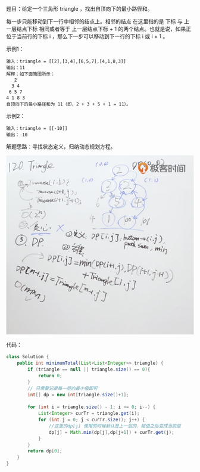 题目：给定一个三角形 triangle ，找出自顶向下的最小路径和。

每一步只能移动到下一行中相邻的结点上。相邻的结点 在这里指的是 下标 与 上一层结点下标 相同或者等于 上一层结点下标 + 1 的两个结点。也就是说，如果正位于当前行的下标 i ，那么下一步可以移动到下一行的下标 i 或 i + 1 。

示例1：

```shell
输入：triangle = [[2],[3,4],[6,5,7],[4,1,8,3]]
输出：11
解释：如下面简图所示：
   2
  3 4
 6 5 7
4 1 8 3
自顶向下的最小路径和为 11（即，2 + 3 + 5 + 1 = 11）。
```

示例2：

```shell
输入：triangle = [[-10]]
输出：-10
```

解题思路：寻找状态定义，归纳动态规划方程。

![solve](./120/solve.png)

代码：

```java
class Solution {
    public int minimumTotal(List<List<Integer>> triangle) {
        if (triangle == null || triangle.size() == 0){
            return 0;
        }
        // 只需要记录每一层的最小值即可
        int[] dp = new int[triangle.size()+1];

        for (int i = triangle.size() - 1; i >= 0; i--) {
            List<Integer> curTr = triangle.get(i);
            for (int j = 0; j < curTr.size(); j++) {
                //这里的dp[j] 使用的时候默认是上一层的，赋值之后变成当前层
                dp[j] = Math.min(dp[j],dp[j+1]) + curTr.get(j);
            }
        }
        return dp[0];
    }
}
```

